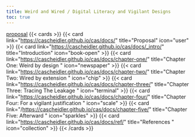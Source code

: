 ```yaml
---
title: Weird and Wired / Digital Literacy and Vigilant Designs
toc: true
---
```

[proposal](content/docs/_index.md)
{{< cards >}}
  	{{< card link="https://cascheidler.github.io/cas/docs/" title="Proposal" icon="user" >}}
	{{< card link="https://cascheidler.github.io/cas/docs/_intro/" title="Introduction" icon="book-open" >}}
	{{< card link="https://cascheidler.github.io/cas/docs/chapter-one/" title="Chapter One: Weird by design " icon="newspaper" >}}
	{{< card link="https://cascheidler.github.io/cas/docs/chapter-two/" title="Chapter Two: Wired by extension " icon="chip" >}}
	{{< card link="https://cascheidler.github.io/cas/docs/chapter-three/" title="Chapter Three: Tracing The Leakage " icon="terminal" >}}
	{{< card link="https://cascheidler.github.io/cas/docs/chapter-four/" title="Chapter Four: For a vigilant justification " icon="scale" >}}
	{{< card link="/https://cascheidler.github.io/cas/docs/chapter-five/" title="Chapter Five: Afterward " icon="sparkles" >}}
	{{< card link="https://cascheidler.github.io/cas/docs/ref/" title="References " icon="collection" >}}
{{< /cards >}}


